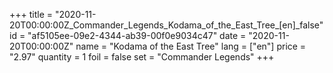 +++
title = "2020-11-20T00:00:00Z_Commander_Legends_Kodama_of_the_East_Tree_[en]_false"
id = "af5105ee-09e2-4344-ab39-00f0e9034c47"
date = "2020-11-20T00:00:00Z"
name = "Kodama of the East Tree"
lang = ["en"]
price = "2.97"
quantity = 1
foil = false
set = "Commander Legends"
+++
